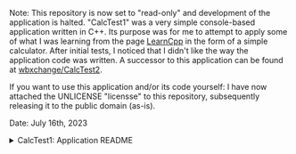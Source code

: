 Note: This repository is now set to "read-only" and development of the application is halted.
"CalcTest1" was a very simple console-based application written in C++. Its purpose was for me to attempt to apply some of what I was learning from the page [LearnCpp](https://www.learncpp.com/) in the form of a simple calculator.
After initial tests, I noticed that I didn't like the way the application code was written. A successor to this application can be found at [wbxchange/CalcTest2](https://github.com/wbxchange/CalcTest2).

If you want to use this application and/or its code yourself: I have now attached the UNLICENSE "licensse" to this repository, subsequently releasing it to the public domain (as-is).

Date: July 16th, 2023

<details>
  <summary>CalcTest1: Application README</summary>

  # CalcTest1

This console-only application contains basic arithmetic functions as a proof-of-learning milestone for myself and is absolutely not intended for production. Release included for testing.

Features:
* Simple 4 choices prompt with user input (through "cin")
* Basic addition (first and second summand)
* Basic subtraction (minuend and subtrahend)
* Basic multiplication (first and second factor)
* Basic division (dividend and divisor)
** To be improved: Currently no consideration for invalid entries
* Error on invalid 4 choice prompt entry through "else" statement
* "cls" echo to system on choice prompt entry confirm ("std:system("cls")" on every "else if" statement for arithmetic functions)
** To be improved: No utilization of functions outside of main

Date of finish: 25.10.2022

UPDATE: Version 1.1

* Added "std:system("pause >NUL")" after the program has finished running. This keeps the Windows console open so that the user can confirm their result. 
* Added string to explain that user input is required for the program to terminate.
* Improved other strings to circumvent user error on feature limitations (such as manual input confirms). 
** This will be improved on a different code base. 
* Added additional comments.
* Source code is now in DEBUG configuration. Release will be available in the RELEASE configuration, as expected.
* In the future, the local time of finish will be included with the date of finish. This version took less than 10 minutes to create.

There will be no further improvements to CalcTest1 after this patch. Any further adjustments made to the program will be released separately on a rewritten code base.
Thank you for understanding.

Date of update finish: 25.10.2022, 19:45 CEST

</details>

